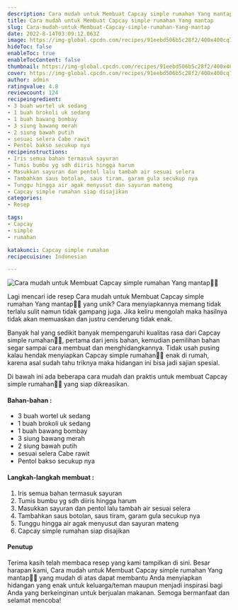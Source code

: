 ```yaml
---
description: Cara mudah untuk Membuat Capcay simple rumahan Yang mantap"
title: Cara mudah untuk Membuat Capcay simple rumahan Yang mantap
slug: Cara-mudah-untuk-Membuat-Capcay-simple-rumahan-Yang-mantap
date: 2022-8-14T03:09:12.063Z
image: https://img-global.cpcdn.com/recipes/91eebd506b5c28f2/400x400cq70/photo.jpg
hideToc: false
enableToc: true
enableTocContent: false
thumbnail: https://img-global.cpcdn.com/recipes/91eebd506b5c28f2/400x400cq70/photo.jpg
cover: https://img-global.cpcdn.com/recipes/91eebd506b5c28f2/400x400cq70/photo.jpg
author: admin
ratingvalue: 4.8
reviewcount: 124
recipeingredient:
- 3 buah wortel uk sedang
- 1 buah brokoli uk sedang
- 1 buah bawang bombay
- 3 siung bawang merah
- 2 siung bawah putih
- sesuai selera Cabe rawit
- Pentol bakso secukup nya
recipeinstructions:
- Iris semua bahan termasuk sayuran
- Tumis bumbu yg sdh diiris hingga harum
- Masukkan sayuran dan pentol lalu tambah air sesuai selera
- Tambahkan saus botolan, saus tiram, garam gula secukup nya
- Tunggu hingga air agak menyusut dan sayuran mateng
- Capcay simple rumahan siap disajikan
categories:
- Resep

tags:
- Capcay
- simple
- rumahan

katakunci: Capcay simple rumahan
recipecuisine: Indonesian

---
```


![Cara mudah untuk Membuat Capcay simple rumahan Yang mantap👩‍🍳](https://img-global.cpcdn.com/recipes/91eebd506b5c28f2/400x400cq70/photo.jpg)

Lagi mencari ide resep Cara mudah untuk Membuat Capcay simple rumahan Yang mantap👩‍🍳 yang unik? Cara menyiapkannya memang tidak terlalu sulit namun tidak gampang juga. Jika keliru mengolah maka hasilnya tidak akan memuaskan dan justru cenderung tidak enak.

Banyak hal yang sedikit banyak mempengaruhi kualitas rasa dari Capcay simple rumahan👩‍🍳, pertama dari jenis bahan, kemudian pemilihan bahan segar sampai cara membuat dan menghidangkannya. Tidak usah pusing kalau hendak menyiapkan Capcay simple rumahan👩‍🍳 enak di rumah, karena asal sudah tahu triknya maka hidangan ini bisa jadi sajian spesial.

Di bawah ini ada beberapa cara mudah dan praktis untuk membuat Capcay simple rumahan👩‍🍳 yang siap dikreasikan.

<!--inarticleads1-->

#### Bahan-bahan :

- 3 buah wortel uk sedang
- 1 buah brokoli uk sedang
- 1 buah bawang bombay
- 3 siung bawang merah
- 2 siung bawah putih
- sesuai selera Cabe rawit
- Pentol bakso secukup nya

<!--inarticleads2-->

#### Langkah-langkah membuat :

1. Iris semua bahan termasuk sayuran
1. Tumis bumbu yg sdh diiris hingga harum
1. Masukkan sayuran dan pentol lalu tambah air sesuai selera
1. Tambahkan saus botolan, saus tiram, garam gula secukup nya
1. Tunggu hingga air agak menyusut dan sayuran mateng
1. Capcay simple rumahan siap disajikan

#### Penutup

Terima kasih telah membaca resep yang kami tampilkan di sini. Besar harapan kami, Cara mudah untuk Membuat Capcay simple rumahan Yang mantap👩‍🍳 yang mudah di atas dapat membantu Anda menyiapkan hidangan yang enak untuk keluarga/teman maupun menjadi inspirasi bagi Anda yang berkeinginan untuk berjualan makanan. Semoga bermanfaat dan selamat mencoba!